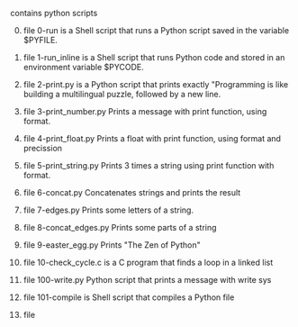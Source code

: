 contains python scripts

0. file 0-run is a Shell script that runs a Python script saved in the variable $PYFILE.

1. file 1-run_inline is a Shell script that runs Python code and stored in an environment variable $PYCODE.

2. file 2-print.py is  a Python script that prints exactly "Programming is like building a multilingual puzzle, followed by a new line.

3. file 3-print_number.py Prints a message with print function, using format.

4. file 4-print_float.py Prints a float with print function, using format and precission

5. file 5-print_string.py Prints 3 times a string using print function with format.

6. file 6-concat.py Concatenates strings and prints the result

7. file 7-edges.py Prints some letters of a string.

8. file 8-concat_edges.py Prints some parts of a string

9. file 9-easter_egg.py Prints "The Zen of Python"

10. file 10-check_cycle.c is a C program that finds a loop in a linked list

100. file 100-write.py Python script that prints a message with write sys

101. file 101-compile is Shell script that compiles a Python file

102. file
